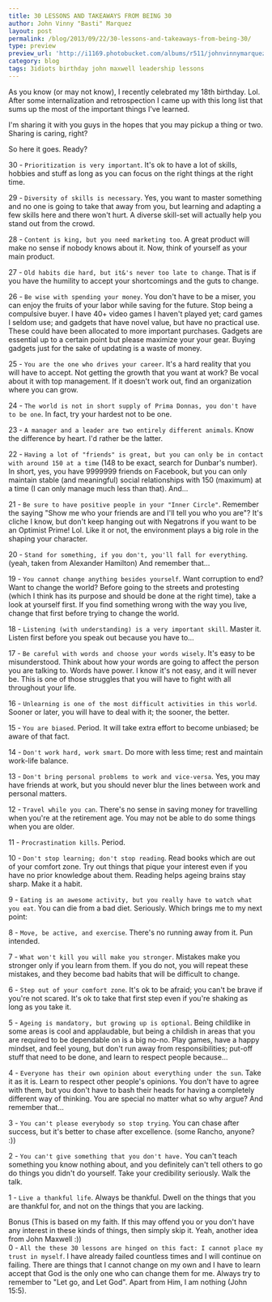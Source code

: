 ```yaml
---
title: 30 LESSONS AND TAKEAWAYS FROM BEING 30
author: John Vinny "Basti" Marquez
layout: post
permalink: /blog/2013/09/22/30-lessons-and-takeaways-from-being-30/
type: preview
preview_url: 'http://i1169.photobucket.com/albums/r511/johnvinnymarquez/basti_zps2e6b7663.jpg'
category: blog
tags: 3idiots birthday john maxwell leadership lessons
---
```

As you know (or may not know), I recently celebrated my 18th birthday. Lol. After some internalization and retrospection I came up with this long list that sums up the most of the important things I've learned.

I'm sharing it with you guys in the hopes that you may pickup a thing or two. Sharing is caring, right?

So here it goes. Ready?

30 - `Prioritization is very important`. It's ok to have a lot of skills, hobbies and stuff as long as you can focus on the right things at the right time.

29 - `Diversity of skills is necessary`. Yes, you want to master something and no one is going to take that away from you, but learning and adapting a few skills here and there won't hurt. A diverse skill-set will actually help you stand out from the crowd.

28 - `Content is king, but you need marketing too`. A great product will make no sense if nobody knows about it. Now, think of yourself as your main product.

27 - `Old habits die hard, but it&'s never too late to change`. That is if you have the humility to accept your shortcomings and the guts to change.

26 - `Be wise with spending your money`. You don't have to be a miser, you can enjoy the fruits of your labor while saving for the future. Stop being a compulsive buyer. I have 40+ video games I haven't played yet; card games I seldom use; and gadgets that have novel value, but have no practical use. These could have been allocated to more important purchases. Gadgets are essential up to a certain point but please maximize your your gear. Buying gadgets just for the sake of updating is a waste of money.

25 - `You are the one who drives your career`. It's a hard reality that you will have to accept. Not getting the growth that you want at work? Be vocal about it with top management. If it doesn't work out, find an organization where you can grow.

24 - `The world is not in short supply of Prima Donnas, you don't have to be one`. In fact, try your hardest not to be one.

23 - `A manager and a leader are two entirely different animals`. Know the difference by heart. I'd rather be the latter.

22 - `Having a lot of "friends" is great, but you can only be in contact with around 150 at a time` (148 to be exact, search for Dunbar's number). In short, yes, you have 9999999 friends on Facebook, but you can only maintain stable (and meaningful) social relationships with 150 (maximum) at a time (I can only manage much less than that). And…

21 - `Be sure to have positive people in your "Inner Circle"`. Remember the saying "Show me who your friends are and I'll tell you who you are"? It's cliche I know, but don't keep hanging out with Negatrons if you want to be an Optimist Prime! Lol. Like it or not, the environment plays a big role in the shaping your character.

20 - `Stand for something, if you don't, you'll fall for everything`. (yeah, taken from Alexander Hamilton) And remember that…

19 - `You cannot change anything besides yourself`. Want corruption to end? Want to change the world? Before going to the streets and protesting (which I think has its purpose and should be done at the right time), take a look at yourself first. If you find something wrong with the way you live, change that first before trying to change the world.

18 - `Listening (with understanding) is a very important skill`. Master it. Listen first before you speak out because you have to…

17 - `Be careful with words and choose your words wisely`. It's easy to be misunderstood. Think about how your words are going to affect the person you are talking to. Words have power. I know it's not easy, and it will never be. This is one of those struggles that you will have to fight with all throughout your life.

16 - `Unlearning is one of the most difficult activities in this world`. Sooner or later, you will have to deal with it; the sooner, the better.

15 - `You are biased`. Period. It will take extra effort to become unbiased; be aware of that fact.

14 - `Don't work hard, work smart`. Do more with less time; rest and maintain work-life balance.

13 - `Don't bring personal problems to work and vice-versa`. Yes, you may have friends at work, but you should never blur the lines between work and personal matters.

12 - `Travel while you can`. There's no sense in saving money for travelling when you're at the retirement age. You may not be able to do some things when you are older.

11 - `Procrastination kills`. Period.

10 - `Don't stop learning; don't stop reading`. Read books which are out of your comfort zone. Try out things that pique your interest even if you have no prior knowledge about them.  Reading helps ageing brains stay sharp. Make it a habit.

9 - `Eating is an awesome activity, but you really have to watch what you eat`. You can die from a bad diet. Seriously. Which brings me to my next point:

8 - `Move, be active, and exercise`. There's no running away from it. Pun intended.

7 - `What won't kill you will make you stronger`. Mistakes make you stronger only if you learn from them. If you do not, you will repeat these mistakes, and they become bad habits that will be difficult to change.

6 - `Step out of your comfort zone`. It's ok to be afraid; you can't be brave if you're not scared. It's ok to take that first step even if you're shaking as long as you take it.

5 - `Ageing is mandatory, but growing up is optional`. Being childlike in some areas is cool and applaudable, but being a childish in areas that you are required to be dependable on is a big no-no. Play games, have a happy mindset, and feel young, but don't run away from responsibilities; put-off stuff that need to be done, and learn to respect people because&#8230;

4 - `Everyone has their own opinion about everything under the sun`. Take it as it is. Learn to respect other people's opinions. You don't have to agree with them, but you don't have to bash their heads for having a completely different way of thinking. You are special no matter what so why argue? And remember that…

3 - `You can't please everybody so stop trying`. You can chase after success, but it's better to chase after excellence. (some Rancho, anyone? :))

2 - `You can't give something that you don't have.` You can't teach something you know nothing about, and you definitely can't tell others to go do things you didn't do yourself. Take your credibility seriously. Walk the talk.

1 - `Live a thankful life`. Always be thankful. Dwell on the things that you are thankful for, and not on the things that you are lacking.

Bonus (This is based on my faith. If this may offend you or you don't have any interest in these kinds of things, then simply skip it. Yeah, another idea from John Maxwell :))  
0 - `All the these 30 lessons are hinged on this fact: I cannot place my trust in myself`. I have already failed countless times and I will continue on failing. There are things that I cannot change on my own and I have to learn accept that God is the only one who can change them for me. Always try to remember to "Let go, and Let God". Apart from Him, I am nothing (John 15:5).